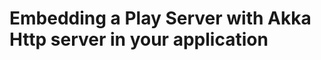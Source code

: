 <!--- Copyright (C) 2009-2017 Lightbend Inc. <https://www.lightbend.com> -->
#  Embedding a Play Server with Akka Http server in your application
